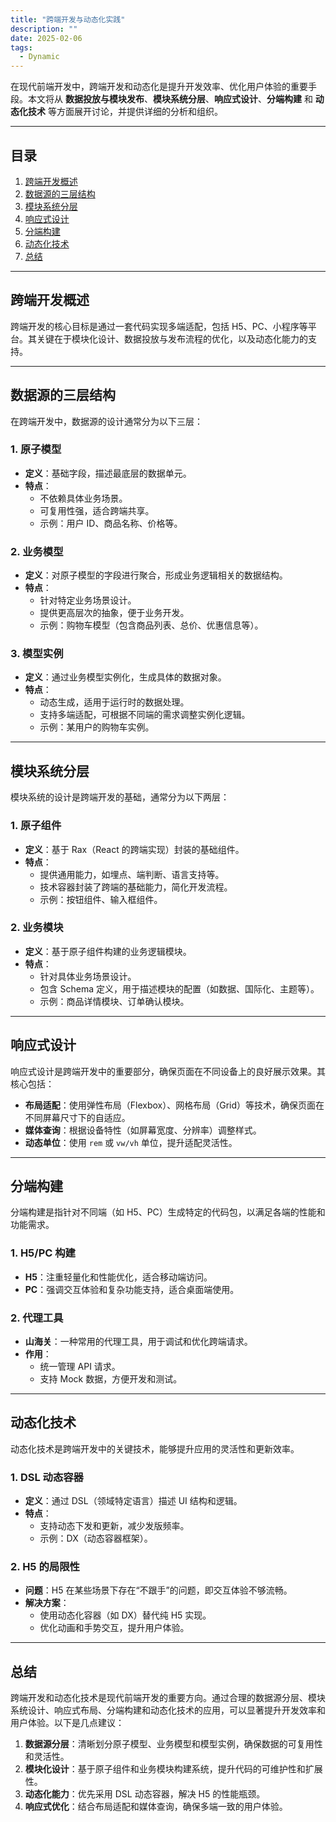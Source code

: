 ```yaml
---
title: "跨端开发与动态化实践"
description: ""
date: 2025-02-06
tags:
  - Dynamic
---
```


在现代前端开发中，跨端开发和动态化是提升开发效率、优化用户体验的重要手段。本文将从 **数据投放与模块发布**、**模块系统分层**、**响应式设计**、**分端构建** 和 **动态化技术** 等方面展开讨论，并提供详细的分析和组织。

---

## 目录

1. [跨端开发概述](#跨端开发概述)
2. [数据源的三层结构](#数据源的三层结构)
3. [模块系统分层](#模块系统分层)
4. [响应式设计](#响应式设计)
5. [分端构建](#分端构建)
6. [动态化技术](#动态化技术)
7. [总结](#总结)

---

## 跨端开发概述

跨端开发的核心目标是通过一套代码实现多端适配，包括 H5、PC、小程序等平台。其关键在于模块化设计、数据投放与发布流程的优化，以及动态化能力的支持。

---

## 数据源的三层结构

在跨端开发中，数据源的设计通常分为以下三层：

### 1. 原子模型
- **定义**：基础字段，描述最底层的数据单元。
- **特点**：
  - 不依赖具体业务场景。
  - 可复用性强，适合跨端共享。
  - 示例：用户 ID、商品名称、价格等。

### 2. 业务模型
- **定义**：对原子模型的字段进行聚合，形成业务逻辑相关的数据结构。
- **特点**：
  - 针对特定业务场景设计。
  - 提供更高层次的抽象，便于业务开发。
  - 示例：购物车模型（包含商品列表、总价、优惠信息等）。

### 3. 模型实例
- **定义**：通过业务模型实例化，生成具体的数据对象。
- **特点**：
  - 动态生成，适用于运行时的数据处理。
  - 支持多端适配，可根据不同端的需求调整实例化逻辑。
  - 示例：某用户的购物车实例。

---

## 模块系统分层

模块系统的设计是跨端开发的基础，通常分为以下两层：

### 1. 原子组件
- **定义**：基于 Rax（React 的跨端实现）封装的基础组件。
- **特点**：
  - 提供通用能力，如埋点、端判断、语言支持等。
  - 技术容器封装了跨端的基础能力，简化开发流程。
  - 示例：按钮组件、输入框组件。

### 2. 业务模块
- **定义**：基于原子组件构建的业务逻辑模块。
- **特点**：
  - 针对具体业务场景设计。
  - 包含 Schema 定义，用于描述模块的配置（如数据、国际化、主题等）。
  - 示例：商品详情模块、订单确认模块。

---

## 响应式设计

响应式设计是跨端开发中的重要部分，确保页面在不同设备上的良好展示效果。其核心包括：

- **布局适配**：使用弹性布局（Flexbox）、网格布局（Grid）等技术，确保页面在不同屏幕尺寸下的自适应。
- **媒体查询**：根据设备特性（如屏幕宽度、分辨率）调整样式。
- **动态单位**：使用 `rem` 或 `vw/vh` 单位，提升适配灵活性。

---

## 分端构建

分端构建是指针对不同端（如 H5、PC）生成特定的代码包，以满足各端的性能和功能需求。

### 1. H5/PC 构建
- **H5**：注重轻量化和性能优化，适合移动端访问。
- **PC**：强调交互体验和复杂功能支持，适合桌面端使用。

### 2. 代理工具
- **山海关**：一种常用的代理工具，用于调试和优化跨端请求。
- **作用**：
  - 统一管理 API 请求。
  - 支持 Mock 数据，方便开发和测试。

---

## 动态化技术

动态化技术是跨端开发中的关键技术，能够提升应用的灵活性和更新效率。

### 1. DSL 动态容器
- **定义**：通过 DSL（领域特定语言）描述 UI 结构和逻辑。
- **特点**：
  - 支持动态下发和更新，减少发版频率。
  - 示例：DX（动态容器框架）。

### 2. H5 的局限性
- **问题**：H5 在某些场景下存在“不跟手”的问题，即交互体验不够流畅。
- **解决方案**：
  - 使用动态化容器（如 DX）替代纯 H5 实现。
  - 优化动画和手势交互，提升用户体验。

---

## 总结

跨端开发和动态化技术是现代前端开发的重要方向。通过合理的数据源分层、模块系统设计、响应式布局、分端构建和动态化技术的应用，可以显著提升开发效率和用户体验。以下是几点建议：

1. **数据源分层**：清晰划分原子模型、业务模型和模型实例，确保数据的可复用性和灵活性。
2. **模块化设计**：基于原子组件和业务模块构建系统，提升代码的可维护性和扩展性。
3. **动态化能力**：优先采用 DSL 动态容器，解决 H5 的性能瓶颈。
4. **响应式优化**：结合布局适配和媒体查询，确保多端一致的用户体验。
